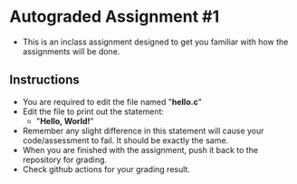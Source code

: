 # Autograded Assignment #1
- This is an inclass assignment designed to get you familiar with how the assignments will be done.
## Instructions
- You are required to edit the file named "**hello.c**"
- Edit the file to print out the statement:
	- "**Hello, World!**"
- Remember any slight difference in this statement will cause your code/assessment to fail. It should be exactly the same.
- When you are finished with the assignment, push it back to the repository for grading.
- Check github actions for your grading result.



